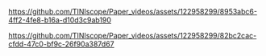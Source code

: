 https://github.com/TINIscope/Paper_videos/assets/122958299/8953abc6-4ff2-4fe8-b16a-d10d3c9ab190


https://github.com/TINIscope/Paper_videos/assets/122958299/82bc2cac-cfdd-47c0-bf9c-26f90a387d67

